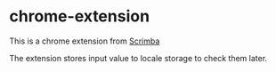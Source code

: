 # chrome-extension

This is a chrome extension from [Scrimba](https://scrimba.com/playlist/pPD7Kt4)

The extension stores input value to locale storage to check them later.



